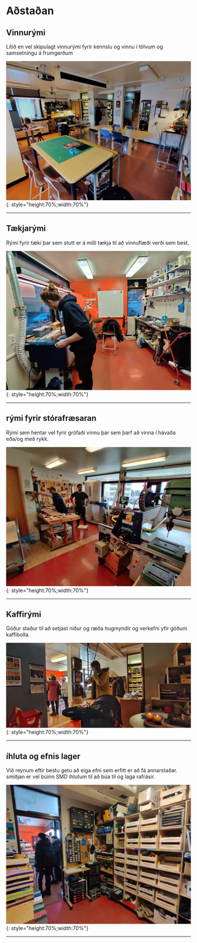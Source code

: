 # Aðstaðan

## Vinnurými

Lítið en vel skipulagt vinnurými fyrir kennslu og vinnu í tölvum og samsetningu á frumgerðum

![vinnurymi](../assets/img/smidja/vinnurymi.jpg){: style="height:70%;width:70%"}

---

## Tækjarými

Rými fyrir tæki þar sem stutt er á milli tækja til að vinnuflæði verði sem best.

![laserrymi](../assets/img/smidja/laserrymi.jpg){: style="height:70%;width:70%"}

---

## rými fyrir stórafræsaran

Rými sem hentar vel fyrir grófaði vinnu þar sem þarf að vinna í hávaða eða/og með rykk.

![shopbot](../assets/img/smidja/shopbot.jpg){: style="height:70%;width:70%"}

---

## Kaffirými

Góður staður til að setjast niður og ræða hugmyndir og verkefni yfir góðum kaffibolla.

![kaffi](../assets/img/smida_folk/kaffirymi_folk.jpg){: style="height:70%;width:70%"}

---

## íhluta og efnis lager

Við reynum eftir bestu getu að eiga efni sem erfitt er að fá annarstaðar.<br> smiðjan er vel búinn SMD íhlutum til að búa til og laga rafrásir.

![lager](../assets/img/smidja/lager.jpg){: style="height:70%;width:70%"}

---